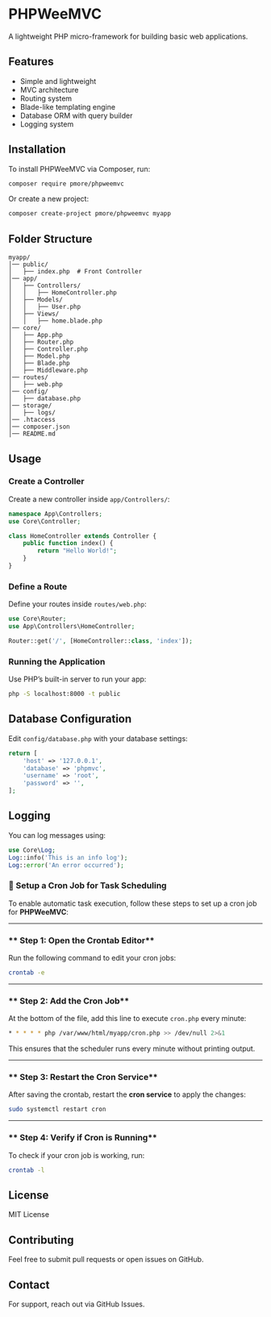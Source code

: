# PHPWeeMVC
A lightweight PHP micro-framework for building basic web applications.

## Features
- Simple and lightweight
- MVC architecture
- Routing system
- Blade-like templating engine
- Database ORM with query builder
- Logging system

## Installation
To install PHPWeeMVC via Composer, run:
```sh
composer require pmore/phpweemvc
```

Or create a new project:
```sh
composer create-project pmore/phpweemvc myapp
```

## Folder Structure
```
myapp/
│── public/
│   ├── index.php  # Front Controller
│── app/
│   ├── Controllers/
│   │   ├── HomeController.php
│   ├── Models/
│   │   ├── User.php
│   ├── Views/
│   │   ├── home.blade.php
│── core/
│   ├── App.php
│   ├── Router.php
│   ├── Controller.php
│   ├── Model.php
│   ├── Blade.php
│   ├── Middleware.php
│── routes/
│   ├── web.php
│── config/
│   ├── database.php
│── storage/
│   ├── logs/
│── .htaccess
│── composer.json
│── README.md
```

## Usage
### Create a Controller
Create a new controller inside `app/Controllers/`:

```php
namespace App\Controllers;
use Core\Controller;

class HomeController extends Controller {
    public function index() {
        return "Hello World!";
    }
}
```

### Define a Route
Define your routes inside `routes/web.php`:

```php
use Core\Router;
use App\Controllers\HomeController;

Router::get('/', [HomeController::class, 'index']);
```

### Running the Application
Use PHP’s built-in server to run your app:
```sh
php -S localhost:8000 -t public
```

## Database Configuration
Edit `config/database.php` with your database settings:
```php
return [
    'host' => '127.0.0.1',
    'database' => 'phpmvc',
    'username' => 'root',
    'password' => '',
];
```

## Logging
You can log messages using:
```php
use Core\Log;
Log::info('This is an info log');
Log::error('An error occurred');
```


### **📌 Setup a Cron Job for Task Scheduling**  

To enable automatic task execution, follow these steps to set up a cron job for **PHPWeeMVC**:  

---

### ** Step 1: Open the Crontab Editor**  
Run the following command to edit your cron jobs:  
```sh
crontab -e
```

---

### ** Step 2: Add the Cron Job**  
At the bottom of the file, add this line to execute `cron.php` every minute:  
```sh
* * * * * php /var/www/html/myapp/cron.php >> /dev/null 2>&1
```
This ensures that the scheduler runs every minute without printing output.

---

### ** Step 3: Restart the Cron Service**  
After saving the crontab, restart the **cron service** to apply the changes:  
```sh
sudo systemctl restart cron
```

---

### ** Step 4: Verify if Cron is Running**  
To check if your cron job is working, run:  
```sh
crontab -l
```


## License
MIT License

## Contributing
Feel free to submit pull requests or open issues on GitHub.

## Contact
For support, reach out via GitHub Issues.

